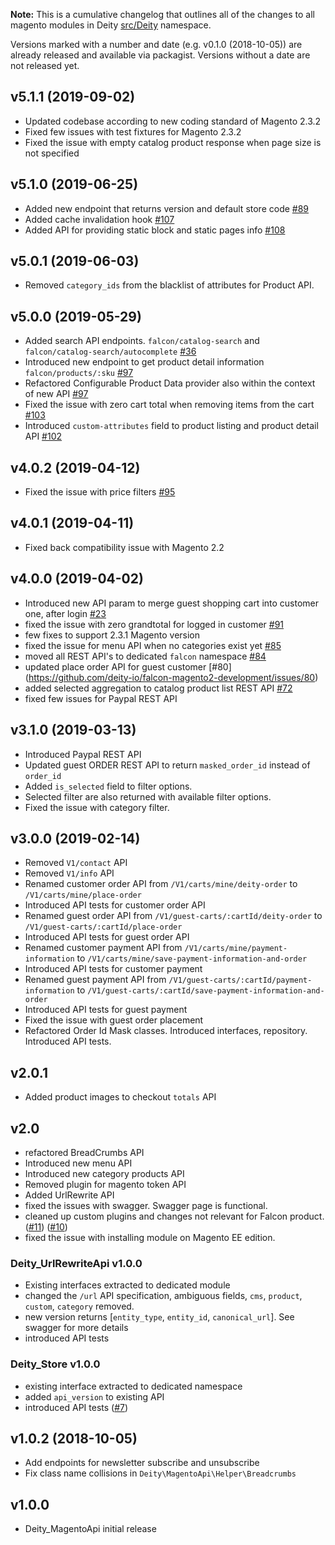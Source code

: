 **Note:** This is a cumulative changelog that outlines all of the changes to all magento modules in Deity [src/Deity](./src/Deity) namespace.

Versions marked with a number and date (e.g. v0.1.0 (2018-10-05)) are already released and available via packagist. Versions without a date are not released yet.
## v5.1.1 (2019-09-02)
 - Updated codebase according to new coding standard of Magento 2.3.2
 - Fixed few issues with test fixtures for Magento 2.3.2
 - Fixed the issue with empty catalog product response when page size is not specified
## v5.1.0 (2019-06-25)
 -  Added new endpoint that returns version and default store code [#89](https://github.com/deity-io/falcon-magento2-development/issues/89)
 -  Added cache invalidation hook [#107](https://github.com/deity-io/falcon-magento2-development/issues/107)
 -  Added API for providing static block and static pages info [#108](https://github.com/deity-io/falcon-magento2-development/issues/108)
## v5.0.1 (2019-06-03)
 - Removed `category_ids` from the blacklist of attributes for Product API.
## v5.0.0 (2019-05-29)
 - Added search API endpoints. `falcon/catalog-search` and `falcon/catalog-search/autocomplete` [#36](https://github.com/deity-io/falcon-magento2-development/issues/36)
 - Introduced new endpoint to get product detail information `falcon/products/:sku` [#97](https://github.com/deity-io/falcon-magento2-development/issues/97)
 - Refactored Configurable Product Data provider also within the context of new API [#97](https://github.com/deity-io/falcon-magento2-development/issues/97)
 - Fixed the issue with zero cart total when removing items from the cart [#103](https://github.com/deity-io/falcon-magento2-development/issues/103)
 - Introduced `custom-attributes` field to product listing and product detail API [#102](https://github.com/deity-io/falcon-magento2-development/issues/102)
## v4.0.2 (2019-04-12)
 - Fixed the issue with price filters [#95](https://github.com/deity-io/falcon-magento2-development/issues/95)
## v4.0.1 (2019-04-11)
 - Fixed back compatibility issue with Magento 2.2
## v4.0.0 (2019-04-02)
 - Introduced new API param to merge guest shopping cart into customer one, after login [#23](https://github.com/deity-io/falcon-magento2-development/issues/23)
 - fixed the issue with zero grandtotal for logged in customer [#91](https://github.com/deity-io/falcon-magento2-development/issues/91)
 - few fixes to support 2.3.1 Magento version
 - fixed the issue for menu API when no categories exist yet [#85](https://github.com/deity-io/falcon-magento2-development/issues/85)
 - moved all REST API's to dedicated `falcon` namespace [#84](https://github.com/deity-io/falcon-magento2-development/issues/84)
 - updated place order API for guest customer [#80] (https://github.com/deity-io/falcon-magento2-development/issues/80)
 - added selected aggregation to catalog product list REST API [#72](https://github.com/deity-io/falcon-magento2-development/issues/72)
 - fixed few issues for Paypal REST API
## v3.1.0 (2019-03-13)
 - Introduced Paypal REST API
 - Updated guest ORDER REST API to return `masked_order_id` instead of `order_id`
 - Added `is_selected` field to filter options.
 - Selected filter are also returned with available filter options.
 - Fixed the issue with category filter.
## v3.0.0 (2019-02-14)
 - Removed `V1/contact` API
 - Removed `V1/info` API
 - Renamed customer order API from `/V1/carts/mine/deity-order` to `/V1/carts/mine/place-order`
 - Introduced API tests for customer order API
 - Renamed guest order API from `/V1/guest-carts/:cartId/deity-order` to `/V1/guest-carts/:cartId/place-order`
 - Introduced API tests for guest order API
 - Renamed customer payment API from `/V1/carts/mine/payment-information` to `/V1/carts/mine/save-payment-information-and-order`
 - Introduced API tests for customer payment
 - Renamed guest payment API from `/V1/guest-carts/:cartId/payment-information` to `/V1/guest-carts/:cartId/save-payment-information-and-order`
 - Introduced API tests for guest payment
 - Fixed the issue with guest order placement
 - Refactored Order Id Mask classes. Introduced interfaces, repository. Introduced API tests.
## v2.0.1
 - Added product images to checkout `totals` API
## v2.0
 - refactored BreadCrumbs API
 - Introduced new menu API
 - Introduced new category products API
 - Removed plugin for magento token API
 - Added UrlRewrite API
 - fixed the issues with swagger. Swagger page is functional.
 - cleaned up custom plugins and changes not relevant for Falcon product. ([#11](https://github.com/deity-io/falcon-magento2-development/pull/11)) ([#10](https://github.com/deity-io/falcon-magento2-development/pull/10))
 - fixed the issue with installing module on Magento EE edition.
### Deity_UrlRewriteApi v1.0.0
 - Existing interfaces extracted to dedicated module
 - changed the `/url` API specification, ambiguous fields, `cms`, `product`, `custom`, `category` removed.
 - new version returns [`entity_type`, `entity_id`, `canonical_url`]. See swagger for more details
 - introduced API tests
### Deity_Store v1.0.0
 - existing interface extracted to dedicated namespace
 - added `api_version` to existing API
 - introduced API tests ([#7](https://github.com/deity-io/falcon-magento2-development/pull/7))
 
## v1.0.2 (2018-10-05)

- Add endpoints for newsletter subscribe and unsubscribe
- Fix class name collisions in `Deity\MagentoApi\Helper\Breadcrumbs`

## v1.0.0

- Deity_MagentoApi initial release